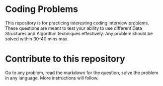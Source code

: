 # Coding Problems
This repository is for practicing interesting coding interview problems. These questions are meant to test your ability to use different Data Structures and Algorithm techniques effectively. Any problem should be solved within 30-40 mins max.

# Contribute to this repository

Go to any problem, read the markdown for the question, solve the problem in any language. More instructions will follow.

